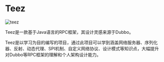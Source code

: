 # Teez

![teez](https://github.com/user-attachments/assets/71165e07-25e2-4304-9235-1ae151c77cf7)


Teez是一款基于Java语言的RPC框架，其设计灵感来源于Dubbo。  


Teez是以学习为目的编写的项目，通过此项目可以学到涵盖网络服务器、序列化器、反射、动态代理、SPI机制、自定义网络协议、设计模式等知识点，大幅提升对Dubbo等RPC框架的理解和个人架构设计能力。

